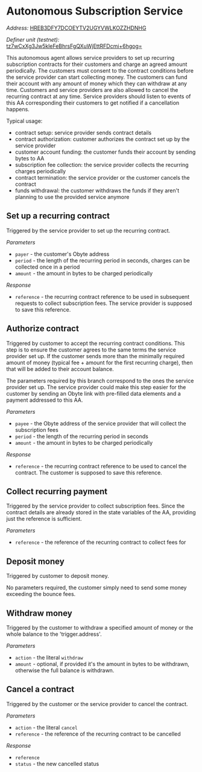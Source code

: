 # Autonomous Subscription Service

*Address:* [HREB3DFY7DCOEYTV2UGYVWLKOZZHDNHG](https://testnetexplorer.obyte.org/#HREB3DFY7DCOEYTV2UGYVWLKOZZHDNHG)

*Definer unit (testnet):* [tz7wCxXg3Jw5kleFeBhrsFgQXuWjEttRFDcmi+6hgog=](https://testnetexplorer.obyte.org/#tz7wCxXg3Jw5kleFeBhrsFgQXuWjEttRFDcmi+6hgog=)

This autonomous agent allows service providers to set up recurring subscription contracts for their customers
and charge an agreed amount periodically. The customers must consent to the contract conditions before the
service provider can start collecting money. The customers can fund their account with any amount of money which
they can withdraw at any time. Customers and service providers are also allowed to cancel the recurring contract
at any time. Service providers should listen to events of this AA corresponding their customers to get notified
if a cancellation happens.

Typical usage:

 * contract setup: service provider sends contract details
 * contract authorization: customer authorizes the contract set up by the service provider
 * customer account funding: the customer funds their account by sending bytes to AA
 * subscription fee collection: the service provider collects the recurring charges periodically
 * contract termination: the service provider or the customer cancels the contract
 * funds withdrawal: the customer withdraws the funds if they aren't planning to use the provided service anymore

## Set up a recurring contract

Triggered by the service provider to set up the recurring contract.

*Parameters*

 * `payer` - the customer's Obyte address
 * `period` - the length of the recurring period in seconds, charges can be collected once in a period
 * `amount` - the amount in bytes to be charged periodically

*Response*

 * `reference` - the recurring contract reference to be used in subsequent requests to collect subscription fees. The service provider is supposed to save this reference.

## Authorize contract

Triggered by customer to accept the recurring contract conditions. This step is to ensure the customer agrees to the same terms the service provider set up. If the customer sends more than the minimally required amount of money (typical fee + amount for the first recurring charge), then that will be added to their account balance.

The parameters required by this branch correspond to the ones the service provider set up. The service provider could make this step easier for the customer by sending an Obyte link with pre-filled data elements and a payment addressed to this AA.

*Parameters*

 * `payee` - the Obyte address of the service provider that will collect the subscription fees
 * `period` - the length of the recurring period in seconds
 * `amount` - the amount in bytes to be charged periodically

*Response*

 * `reference` - the recurring contract reference to be used to cancel the contract. The customer is supposed to save this reference.

## Collect recurring payment

Triggered by the service provider to collect subscription fees. Since the contract details are already stored in the state variables of the AA, providing just the reference is sufficient.

*Parameters*

 * `reference` - the reference of the recurring contract to collect fees for

## Deposit money

Triggered by customer to deposit money.
 
No parameters required, the customer simply need to send some money exceeding the bounce fees.

## Withdraw money

Triggered by the customer to withdraw a specified amount of money or the whole balance to the 'trigger.address'.

*Parameters*

 * `action` - the literal `withdraw`
 * `amount` - optional, if provided it's the amount in bytes to be withdrawn, otherwise the full balance is withdrawn.

## Cancel a contract

Triggered by the customer or the service provider to cancel the contract.

*Parameters*

 * `action` - the literal `cancel`
 * `reference` - the reference of the recurring contract to be cancelled

*Response*

 * `reference`
 * `status` - the new cancelled status

